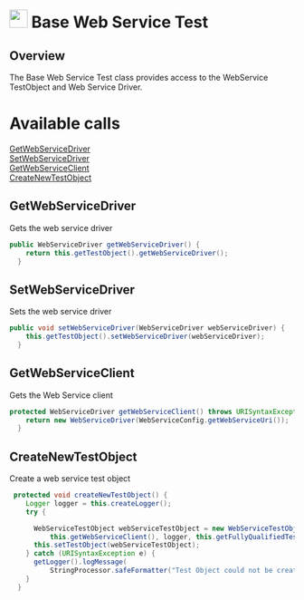 # <img src="resources/.jpg" height="32" width="32"> Base Web Service Test

## Overview
The Base Web Service Test class provides access to the WebService TestObject and Web Service Driver.

# Available calls
[GetWebServiceDriver](#GetWebServiceDriver)  
[SetWebServiceDriver](#SetWebServiceDriver)  
[GetWebServiceClient](#GetWebServiceClient)  
[CreateNewTestObject](#CreateNewTestObject)  

## GetWebServiceDriver
Gets the web service driver
```java
public WebServiceDriver getWebServiceDriver() {
    return this.getTestObject().getWebServiceDriver();
  }
```

## SetWebServiceDriver
Sets the web service driver
```java
public void setWebServiceDriver(WebServiceDriver webServiceDriver) {
    this.getTestObject().setWebServiceDriver(webServiceDriver);
  }
```

## GetWebServiceClient
Gets the Web Service client
```java
protected WebServiceDriver getWebServiceClient() throws URISyntaxException {
    return new WebServiceDriver(WebServiceConfig.getWebServiceUri());
  }
```

## CreateNewTestObject
Create a web service test object
```java
 protected void createNewTestObject() {
    Logger logger = this.createLogger();
    try {

      WebServiceTestObject webServiceTestObject = new WebServiceTestObject(
          this.getWebServiceClient(), logger, this.getFullyQualifiedTestClassName());
      this.setTestObject(webServiceTestObject);
    } catch (URISyntaxException e) {
      getLogger().logMessage(
          StringProcessor.safeFormatter("Test Object could not be created: %s", e.getMessage()));
    }
  }
```